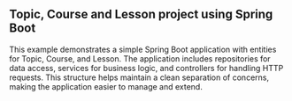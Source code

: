 ## Topic, Course and Lesson project using Spring Boot

This example demonstrates a simple Spring Boot application with entities for Topic, Course, and Lesson. The application includes repositories for data access, services for business logic, and controllers for handling HTTP requests. This structure helps maintain a clean separation of concerns, making the application easier to manage and extend.
